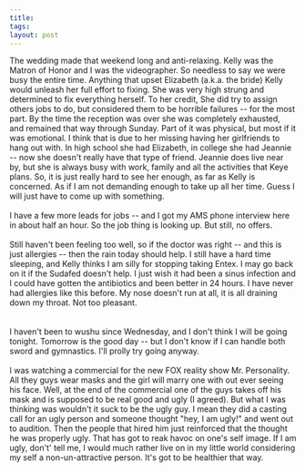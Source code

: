 ```yaml
---
title: 
tags: 
layout: post
---
```

The wedding made that weekend long and anti-relaxing.  Kelly was the Matron of Honor and I was the videographer. So needless to say we were busy the entire time.  Anything that upset Elizabeth (a.k.a. the bride) Kelly would unleash her full effort to fixing.  She was very high strung and determined to fix everything herself.  To her credit, She did try to assign others jobs to do, but considered them to be horrible failures -- for the most part.  By the time the reception was over she was completely exhausted, and remained that way through Sunday.  Part of it was physical, but most if it was emotional.  I think that is due to her missing having her girlfriends to hang out with.  In high school she had Elizabeth, in college she had Jeannie -- now she doesn't really have that type of friend.  Jeannie does live near by, but she is always busy with work, family and all the activities that Keye plans.  So, it is just really hard to see her enough, as far as Kelly is concerned.  As if I am not demanding enough to take up all her time.  Guess I will just have to come up with something.<br /><br />I have a few more leads for jobs -- and I got my AMS phone interview here in about half an hour.  So the job thing is looking up.  But still, no offers.<br /><br />Still haven't been feeling too well, so if the doctor was right -- and this is just allergies -- then the rain today should help.  I still have a hard time sleeping, and Kelly thinks I am silly for stopping taking Entex.  I may go back on it if the Sudafed doesn't help. I just wish it had been a sinus infection and I could have gotten the antibiotics and been better in 24 hours.  I have never had allergies like this before.  My nose doesn't run at all, it is all draining down my throat.  Not too pleasant.    <br /><br />I haven't been to wushu since Wednesday,  and I don't think I will be going tonight.  Tomorrow is the good day -- but I don't know if I can handle both sword and gymnastics.  I'll prolly try going anyway.<br /><br />I was watching a commercial for the new FOX reality show Mr. Personality.  All they guys wear masks and the girl will marry one with out ever seeing his face.  Well, at the end of the commercial one of the guys takes off his mask and is supposed to be real good and ugly (I agreed).  But what I was thinking was wouldn't it suck to be the ugly guy.  I mean they did a casting call for an ugly person and someone thought "hey, I am ugly!" and went out to audition.  Then the people that hired him just reinforced that the thought he was properly ugly.  That has got to reak havoc on one's self image.  If I am ugly, don't' tell me, I would much rather live on in my little world considering my self a non-un-attractive person.  It's got to be healthier that way.

